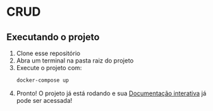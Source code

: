 # CRUD

## Executando o projeto

1. Clone esse repositório
2. Abra um terminal na pasta raiz do projeto
3. Execute o projeto com:
   ```bash
   docker-compose up
   ```
4. Pronto! O projeto já está rodando e sua [Documentação interativa](http://localhost:3000/docs/swagger-ui/index.html) já pode ser acessada!
